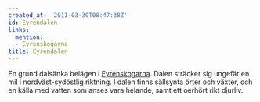 ```yaml
---
created_at: '2011-03-30T08:47:38Z'
id: Eyrendalen
links:
  mention:
  - Eyrenskogarna
title: Eyrendalen
---
```


En grund dalsänka belägen i [Eyrenskogarna]. Dalen sträcker sig ungefär en mil i nordväst-sydöstlig
riktning. I dalen finns sällsynta örter och växter, och en källa med vatten som anses vara helande,
samt ett oerhört rikt djurliv.

  [Eyrenskogarna]: Eyrenskogarna
